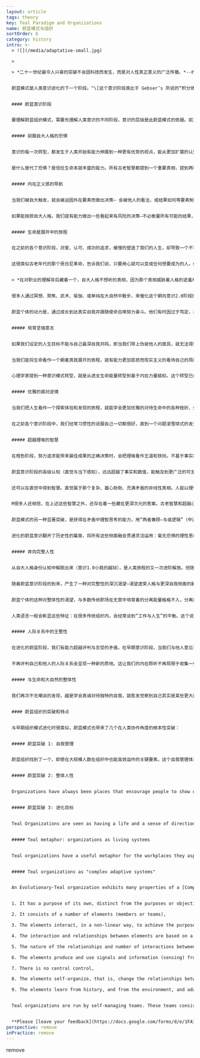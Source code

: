 ```yaml
---
layout: article
tags: theory
key: Teal Paradigm and Organizations
name: 蔚蓝模式与组织
sortOrder: 6
category: history
intro: >-
  > ![](/media/adaptative-small.jpg)

  >

  > *二十一世纪最令人兴奋的突破不会因科技而发生，而是对人性真正意义的广泛传播。*--约翰 奈斯比特


  蔚蓝模式是人类意识进化的下一个阶段。^\[这个意识阶段类比于 Gebser’s 所说的“积分体,” Loevinger’s所说的 “集合体,” Cook-Greuter’s 的“结构性觉知,” Kegan’s 的“互联个体,” Torbert’s 的“战略家” 和 “炼金者,” Graves’ 的“AN,” Spiral Dynamics’ 的“黄色意识,” Maslow’s 的“自我创化,” Wade’s的 “至高主权,” 以及其他（造翼者的主权积分体）; 最普遍的称呼是积分体，共同体，集合体。]蔚蓝意识运用在组织机构角度时，就是将组织看作一种独立存在的力量，拥有其本身的目标，而不仅仅是一种实现管理目的的载具。蔚蓝组织的特点是自我组织和自我管理。橙色历史阶段的传统等级制度，即”预测和控制“的金字塔，被一种由许多小团队组成的去中心结构所替代。这些团队负责自我经营管理，能主权决定与组织内其他细胞的互动方式。传统的角色任命和岗位定义，被一人复数岗位的方式替代。蔚蓝岗位一般由成员自我选择决定并具有流动性。成员的行动不是由指令系统链条上游的某个上司命令来指导，而是通过成员”聆听“组织的目标来自行安排。蔚蓝结构组织的特点是，能敏捷变化，具有良好的适应性，为更好的服务于组织的目标而自动进行着微调。这跟传统的 [琥珀](../amber-paradigm-and-organizations/), [橙色](../orange-paradigm-and-organizations/) 和 [绿色](../green-paradigm-and-organizations/)组织都很不同。


  #### 蔚蓝意识阶段


  要理解蔚蓝组织模式，需要先理解人类意识的不同阶段，意识的层级是此蔚蓝模式的依据。前卫心理学家[阿伯拉汉 马斯洛](https://en.wikipedia.org/wiki/Abraham_Maslow)以及其他一些作家都认为，意识从绿色阶段朝向蔚蓝阶段的转型，是人类旅程中的一个特殊里程碑--另一位因发展模式研究而著称的心理学家[ C克蕾雅 W 格瑞夫](https://en.wikipedia.org/wiki/Clare_W._Graves) 的看法，在被沿袭引用时提到：“第一阶意识”（1.0），代表绿色意识层级之前所有的意识阶段，“第二阶意识”（2.0），则代表从蔚蓝意识阶段开始的各种未来意识阶段。所有处于第一阶意识阶段的人都认为，只有自己的世界观是唯一正确的，其他人都犯了很危险的错误。^\[To oversimplify: people who see the world differently are weaklings to be taken advantage of (Red), heretics to be brought back to the one true way (Blue), fools who don’t know how to play the game of success (Orange), or intolerant people who won’t give everyone a voice (Green). Source: Laloux, Frederic (2014-02-09). Reinventing Organizations: A Guide to Creating Organizations Inspired by the Next Stage of Human Consciousness (Kindle Locations 6912-6914). Nelson Parker. Kindle Edition.] 转型进入蔚蓝意识的人们，有史以来第一次，获得了智慧而承认意识是在进化，认识到意识在一个动量的引导下，朝着愈发复杂并能更加有效的对处这个世界的方向，持续不断的进化着（所以才有“进化性蔚蓝”的提法）。^\[Laloux, Frederic (2014-02-09). Reinventing Organizations: A Guide to Creating Organizations Inspired by the Next Stage of Human Consciousness (Kindle Location 1097-1107). Nelson Parker. Kindle Edition.]^\[ASimpler Way, by Margaret J Wheatley and Myron Kellner-Rodgers (Berrett-Koehler Publishers, 1999) is a simple but beautiful treatise on Teal consciousness in organizations.] 请参见[组织发展观](../developmental-perspective-on-organizations/)。


  ##### 驯服自大人格的恐惧


  意识的每一次转型，都发生于人类开始有能力伸展到一种更有优势的视点，能从更加扩展的认知来观察这个世界的时刻。如一条鱼初次跃出水面，初次能看到水。要获得新见解我们需要从以前淹没着自己的某种身份认知中解脱出来。比如，人类朝向追求合群的琥珀阶段的转型，是当冲动红色意识内呈现出一些内在规则，允许自己从只聚焦于欲望满足的身份认知中解脱出来时发生的。琥珀朝向成功橙色的转型，则发生于琥珀意识从群体雷同这种身份认知中挣脱出来的时刻。当我们学会将自己从自大人格的认知中解脱出来后，就能实现朝向蔚蓝意识的转型。通过退后一些距离观察自己的人格，我们可以突然观察到人格的各种恐惧，野心，以及通常驱动着我们人生的各种欲望。我们开始学会最小化自己的控制欲，彰显美好的愿望（装好人），从众欲等。我们不再因自大人格受辱而发脾气，不再让人格的恐惧条件反射式的控制自己的人生。在这个过程中，我们腾出空间聆听其他人和自己更深内在身份的智慧。


  是什么替代了恐惧？是信任生命本就丰盛的能力。所有古老智慧都提到一个重要真相，提到两种基本的生活方式：基于恐惧与缺乏，或基于信任与丰盛。在进化性蔚蓝意识阶段，我们越过一道鸿沟，学会去压制自己对人和事的控制欲。我们终于学会相信，即使发生了某些不可预测的事，或即使做错了事，一切都还是会好转，并且相信，即使不能好转，生命依然会给我们一个学习和成长的机会。^\[Laloux, Frederic (2014-02-09). Reinventing Organizations: A Guide to Creating Organizations Inspired by the Next Stage of Human Consciousness (Kindle Location 1108-1119). Nelson Parker. Kindle Edition.]


  ##### 内在正义感的导航


  当我们被自大触发，就会被迫因外在要素而做出决策— 会被他人的看法，或结果如何等要素制约（而失去主权决策能力）。在冲动红色的见解中，好决策的标准就是能否帮助自己得到所求。在合群琥珀见解中，人们则根据与社会主流的适配性做出决策。那些超越了个人家族，宗教或社会阶层认定常识的决策，会带来罪恶感和羞辱感。在成功学橙色见解中，效果和成果是决策的标杆。在多元化绿色见解中，决策标准则是归属感与和谐一致感。在进化性蔚蓝见解中，我们的决策依据，从外在标杆转型到内在尺度。我们关注内在正义感：这个决定感觉对不？我是否对自己真诚？这是否符合我感觉到的那个内在身份呼唤？我是否在服务世界？


  如果能按捺自大人格，我们就有能力做出一些看起来有风险的决策—不必衡量所有可能的结果，只是跟随那个最深内在的坚毅共鸣。我们就能开发出一种对不妥状况的直觉敏感性，感觉到一些需要我们开口和采取行动的状况，即使遭到反对或成功概率不大，也会出于整体感和使命感而做出决策。旧模式中的认可、成果、财富、和归属感，都被看作是值得推崇的体验，但同时隐含着诱惑自大的陷阱。蔚蓝模式跟之前各种意识阶段不同，目的与结果的顺序发生了改变：追求认可、成果、财富和归属感，并不是精彩人生的必要条件。我们追求一种精彩的活法，其结果会自然的带来认可、成果、财富和爱。^\[Laloux, Frederic (2014-02-09). Reinventing Organizations: A Guide to Creating Organizations Inspired by the Next Stage of Human Consciousness (Kindle Location 1121-1134). Nelson Parker. Kindle Edition.]


  ##### 生命是展开中的旅程


  在之前的各个意识阶段，对爱、认可、成功的追求，缓慢的塑造了我们的人生，却导致一个不可避免的结果。用诗人美撒同的话说，就是“戴着别人的面具”（我们复制着英雄、榜样、崇拜对象等的面孔给自己戴上）。在蔚蓝意识阶段，我们开始校准内在正义感，致力于诱发一些心灵探索，去发现自己到底是谁，人生目标到底是什么等。人们终于发现，人生的终极目的不是成功或被爱，而是成为自己最真诚的表达，活在自我主权中，荣耀自己的人权礼物和使命，为人类和这个世界服务。在蔚蓝意识中，人生仿佛是一场个人和集体组成的，朝向自己真正身份展开中的旅程。


  这很类似古老年代的那个哥白尼革命，告诉我们说，只要用心就可以变成任何想要成为的人。如果我们遵循蔚蓝模式，就不是去设定自己的人生目标，并用来导航人生的方向。而是放下控制，聆听那个希望透过我们来表达自己的整体生命的引导。帕克剖莫是个作家，教育家和艺术家，关于人生和职业的见解，他在著书“*让你的生命开口*”中写下了美妙的词句：


  > *在对职业的理解背后藏着一个，自大人格不想听的真相，因为那个真相威胁着人格的遮羞布：每个人都拥有一个跟那个日常意识之“小我”不同的生命，是试图通过这个“小我”表达的整体生命，“小我”只是那个生命的容器。...要感觉到这两者的不同，需要长时间艰难体验的磨砺，才可能感觉到那个藏在被称为“我”的人生体验背后的流动，那个更深层、更真实、一如既往的静候着被我们讴歌的生命。^\[Source:23 Parker Palmer, Let Your Life Speak: Listening for the Voice of Vocation (San Francisco: Jossey-Bass, 2000), 5.]*


  很多人通过冥想、聚焦、武术、瑜伽、或单纯在大自然中散步，来催化这个朝向意识2.0阶段的转型，找到一个安静空间，允许内在灵魂的声音吐露其真相并指导人生。活在这个意识阶段见解中的个体，连接着一种更深层的目标，可以几乎毫无恐惧的追求自己的使命。他们掌控了虚荣心和自大人格，不再因恐惧失败而放弃尝试。克蕾雅格瑞夫有一句名言，说具有蔚蓝意识的人是“一个有抱负但无野心的人”。


  蔚蓝个体的动力是，通过成长到达真实自我并跟随使命召唤努力奋斗。他们有时因过于笃定，甚至会对某些人和事失去耐心。比如一些并非来自同样意识境界的、依然追求自大人格成长的人，或一些与自己的境界和人生目标无法共鸣的事物。^\[Laloux, Frederic (2014-02-09). Reinventing Organizations: A Guide to Creating Organizations Inspired by the Next Stage of Human Consciousness (Kindle Location 1136-1157). Nelson Parker. Kindle Edition.]


  ##### 培育坚强意志


  如果我们设定的人生目标不能与自己最深自我共鸣，即当我们带上伪装他人的面具，就无法得到真实自我（心灵）的力量支持和赋权。于是会不可避免的发现自己陷入匮乏状态，为了试图超越自己的弱点而浪费很多能量，或因为感到自己没能成为应该的样子（洗脑面具的样式）而责备自己或他人。


  当我们能将生命看作一个朝着真我展开的旅程，就有能力更加慈悲而现实主义的看待自己的局限性，并能淡然接纳自己看到的各种现象（自己和他人，喜欢或不喜欢）。生命只是在轻推我们蜕变成一种，早已深藏在自我内在的真实状态。我们还能因此得到一种能力，可以少去关注周围各种人事物中的错误和缺点，将注意力转移到当下所是之原状，静观众妙并发现其潜力。我们开始用慈悲和赞赏感恩替代差评。


  心理学家提到一种意识模式转型，就是从透支生命能量转型到基于内在力量赋权。这个转型已经开始在地球上不同的领域中，带来了缓慢但至关重要的渗入，从管理到教育，从心理咨询到健康。这些转型的起点都基于一个前提：相信我们人类不是个亟待拯救的误入歧途种族，而是个等待被揭示出来的潜在力量。^\[Laloux, Frederic (2014-02-09). Reinventing Organizations: A Guide to Creating Organizations Inspired by the Next Stage of Human Consciousness (Kindle Location 1158-1167). Nelson Parker. Kindle Edition.]


  ##### 优雅的面对逆境


  当我们把人生看作一个探索体验和发现的旅程，就能学会更加优雅的对待生命中的各种挫折、失误和沟沟坎坎。我们就开始理解到一种灵性洞见，知道其实错误并不存在，错误只是一些能将我们引向一种关于内在自我和外在世界更深层真相认知的体验（炼金智慧）。在之前的各个意识层级中，人生的坎坷（疾病，不佳上司，不顺婚姻）被看作一种轮盘赌中的坏运气。我们会用愤怒，屈辱或抱怨来处理这些境遇，但这些负面情感会切断我们与他人和自我内在的连接感。在蔚蓝意识阶段，障碍被看作生命用来培训我们认知自我和世界真相的途径。在蔚蓝阶段，我们已经准备好放下愤怒，委屈和抱怨。这些虽然是虚荣性和自大人格的有效铠甲，但却不是灵魂的合格导师。我们开始学会承认一种可能性，即这些问题的一部分责任可能就在于自己。于是学会沉思：自己从挫折中学到了何种有助于成长的智慧。


  在之前各个意识阶段中，我们经常习惯性的说服自己一切都很好，直到一个问题滚雪球式的发生并导致雪崩般袭来，才被迫开始调整人生。在蔚蓝阶段，我们已经有能力不断进行微调，并通过人生旅途遇到的困难体验而积累智慧并成长。在以前的各种意识阶段，个人层面的变化会带来恐惧感。但在进化主题的蔚蓝阶段，个人成长旅途中，一种愉快的紧张感化为了动力和常态。^\[Laloux, Frederic (2014-02-09). Reinventing Organizations: A Guide to Creating Organizations Inspired by the Next Stage of Human Consciousness (Kindle Location 1169-1177). Nelson Parker. Kindle Edition.]


  ##### 超越理喻的智慧


  在橙色阶段，努力追求能带来最佳成果的正确决策时，会把理喻看作王道和铁则。不基于事实和逻辑的其他洞见来源，都被看作不合理而被摒弃。但嘲讽的是，橙色对结果的执着，往往如云层般遮蔽了我们清晰认识真相的能力。我们被淹没在以为能导航复杂决策的海量信息中，而无法认识到，那些信息其实跟我们的世界观和自大人格投射并执着追求的未来并不共鸣。通常是标语满墙，人们却对各种迹象不屑一顾（或不敢开口）。而在蔚蓝阶段，因不再那么执着于结果，所以更容易接纳那些有时令人不舒服的现实真相。可以说，在蔚蓝阶段，理性思维其实更容易得到数据的精确导航。


  蔚蓝意识阶段的高级认知（直觉与当下感知），远远超越了事实和数值，能触及到更广泛的可支撑决策的智慧。橙色阶段的现代科技见解压抑了人性的情感侧面，因而也遮蔽了我们理智分析的能力。绿色阶段则有时会走向另一个极端，拒绝逻辑分析式的左脑，只依赖右脑感觉来做决策。蔚蓝愉快的囊括了所有的觉知次元。有些洞见需要通过逻辑分析的努力来获得。也有些智慧则需要从情绪中攫取，深思这些关于自己情绪的提问，就能获得情绪带给我们的智慧力量：我为何愤怒，恐惧，雄心勃勃或兴奋？这些情绪揭示了关于我或正在发生事件的何种未知侧面？


  还可以在直觉中得到智慧。直觉属于那个复杂、雄心勃勃、充满矛盾的非线性真相。人能以理性思维做不到的方式，无意中触及到一些高级意识模式。直觉是一种如逻辑思维般可以通过训练而熟练掌握的能力：当我们学会关注自己的直觉，学会感谢直觉，学会向直觉讨教并获得其内可能包含的真相和引导，就会有更多的直觉答案自然呈现（聆听目标就是这个过程）。


  M很多人还相信，在上述这些智慧之外，还存在着一些藏在更深次元的答案。古老智慧和超越心理学坚信，如果我们不是单纯肤浅的提问，而是将提问融入生命并沉思，宇宙就会本着无所不有的属性，通过一些意想不到的事件和同步性中，或通过梦境或冥想中浮现的词句和图像，给我们提供一些答案的迹象。非二元意识—冥想态、沉思态、预言体验、流动梦境、高潮体验—这些意识状态虽然可能出现在任何意识阶段，但在蔚蓝之后的阶段，人们可以通过定期的活动来深化自己在这些状态中的体验（稳定性和可再现性），触及到人类体验的完整波段和次元。^\[Ken Wilber makes the critical distinction between stages of consciousness and states of consciousness. States refer to the ephemeral, passing type of consciousness, while stages are longer-lasting structures that people grow into. States include waking consciousness, dreaming, sleeping, altered states (induced for instance by meditation, hypnosis, psychodrama, or drugs) and peak states of mystical experience. (Wilber generally uses the categorizations of gross, subtle, causal, witnessing, and non-dual). States and stages sometimes get confused, because the language of peak experience is often similar to the language that describes the highest stages, but they are two distinct properties of consciousness (with quadrants, lines, and types being third, fourth, and fifth properties in Wilber’s integral model). Say someone has a state of peak mystical experience while generally operating from the Conformist-Amber stage: the peak state does not propel the person to bypass the Orange, Green, Teal, and subsequent stages of development to reach the top of the ladder. The person is still operating from Amber, as will be clear when he or she is again in a state of waking consciousness. Wilber and Combs have found evidence that any state can be experienced at every stage. For instance, people can take up meditative and other altered state practices at any stage. From Teal onward, there is a marked interest in taking up regular practices of non-ordinary consciousness to access the full spectrum of human experience. ^[Laloux, Frederic (2014-02-09). Reinventing Organizations: A Guide to Creating Organizations Inspired by the Next Stage of Human Consciousness (Kindle Locations 6916-6927). Nelson Parker. Kindle Edition.]


  蔚蓝模式的另一种显著突破，是获得在矛盾中理智思考的能力，用“两者兼顾—与或逻辑”（中道，兼容思维）超越那种“非此即彼--并非逻辑”（对立思维）。可以用呼吸出入来形象的比喻这两者的区别。在排斥思维中，我们只看到两者的对立。在兼顾思维中，我们看到的是两个互相依赖的元素：吸入越多，呼出就越多。呼吸出入这个矛盾体很容易理解，但对于人生中某些重大的矛盾，到达蔚蓝阶段的我们，才开始真正准备好去探索和理解其中的智慧：自由与责任，独立与社区，照顾自己与照顾他人等。


  进化的蔚蓝意识翻开了历史性的篇章，将所有这些侧面融会贯通灵活运用：毫无恐惧的理性思维，以及一些能在情绪，直觉，事件，矛盾中找到的智慧等。从橙色的理性减法世界观，转型到后现代化的绿色世界观，再到达一种对高次元觉知的全方位尝试。^\[Laloux, Frederic (2014-02-09). Reinventing Organizations: A Guide to Creating Organizations Inspired by the Next Stage of Human Consciousness (Kindle Location 1179-1207). Nelson Parker. Kindle Edition.]


  ##### 奔向完整人性


  从自大人格身份认知中解脱出来（意识1.0小我的越狱），是人类旅程的又一次进阶解放。但随着身份的解体也会出现分离。运作于蔚蓝阶段的人们一般能开发出一种深沉的感受，看到自己曾经如此这般的允许分离能量将自己的人生切割成无数碎片，并认识到这个分离状况的惨重代价。我们一直让那个繁忙的虚荣人格胜过了自己灵魂的安静发音。很多文化都颂扬头脑思维而贬低身体。重阳轻阴导致很多人都失去了在和谐社区生活的机会，失去了与内在自我和大自然的连接感。


  随着蔚蓝意识阶段的到来，产生了一种对完整性的深沉渴望—渴望虚荣人格与更深自我侧面的融合和完整化。即将思想、身体、和灵魂（身心脑灵）融合一体。同时滋养内在的阴和阳两个侧面。在与他人的交往中表达完整人性。修复自己那些与生命和大自然之间的破裂关系。朝向蔚蓝的转型，通常伴随着一种对透明的内在灵性次元打开自己的开放感，以及一种深刻的感觉：觉察到我们在某个层面都彼此互联着，都是一个巨大整体生命的细胞单元。在经历了多个逐步脱离旧身份认知的阶段后，当我们学会完全的独立自主并对自己真诚，就会不无嘲讽而自然的发现，我们每一个事实上都是那个“一切所是（宇宙人格）”的重要组件。


  蔚蓝个体的这种对整体性的渴望，与多数传统职场在无意中培育着的分离能量格格不入，分离能量过度强调虚荣人格和理性而轻视灵性和情绪，并基于工作的部门、职级、背景、或业绩来区分成员。将专家与个人分开。将组织与其竞争对手分开，与其或赖以生存生态环境分开。


  人类语言一般会彰显这些特征：在很多传统组织内，会经常谈到“工作与人生”的平衡。这个说法隐含的表明，在工作中，个人生活的要素所剩无几，我们为了工作而被迫剥离了人生中很多真正重要的部分。对那些朝向蔚蓝转型的人们而言，对传统职场的这些分离能量，一般会搞到非常痛苦。他们一般选择脱离在某个组织内的生活，而进入某种个体户的生态。寻找一种更容易适应的环境，更有助于通过自己和他人找到完整人性的工作。^\[Laloux, Frederic (2014-02-09). Reinventing Organizations: A Guide to Creating Organizations Inspired by the Next Stage of Human Consciousness (Kindle Location 1209-1224). Nelson Parker. Kindle Edition.]


  ##### 人际关系中的王整性


  在进化的蔚蓝阶段，我们有能力超越评判与忍受的矛盾。在早期意识阶段，当我们与他人意见不一致时，一般会评判他们，认为自己一定是对的，别人一定是错的。于是我们误认为自己的任务是说服、教育、矫正、或不理睬他们。或在绿色阶段的忍耐名下，忽略彼此我们之间的不同之处，告诉自己说所有的真相都相同。但在蔚蓝阶段，我们开始能超越这些二元对立，在无评判的更高次元真相里融会贯通，能检视自己的信念，确认其真理的光芒，同时也出于人性基本价值平等的角度，拥抱他人的人性完整（和而不同，正负兼容）。


  不再评判自己和他人的人际关系会呈现一种新的质地。这让我们的内在聆听不再局限于收集一些，用于更有效的说服、教育、矫正他人的信息。我们开始打造一个摒除评判的共享的安心安全空间。在这个共享空间里，自己的深层聆听，可以帮助他人发现他们自己的内在声音和真相，他们也会同样的帮助我们。在橙色阶段，我们从琥珀阶段那种强制和一统化的社区文化中解脱出来。现在，我们得到机会重建一种基于新基础的社区文化（社区2.0）.我们在这个社区中可以互相聆听，走向自我自主和整体性（主权及分体）道路。^\[Laloux, Frederic (2014-02-09). Reinventing Organizations: A Guide to Creating Organizations Inspired by the Next Stage of Human Consciousness (Kindle Location 1225-1234). Nelson Parker. Kindle Edition.]


  ##### 与生命和大自然的整体性


  我们再次不无嘲讽的发现，越是学会真诚对待独特的自我，就愈发觉察到自己其实是某些更大而互联的生命和意识之网的一个表达单元。这个觉察虽然能提升意识，同时也带来痛苦。因为我们发现，自己与生命和大自然的整体性关系已经彻底断裂了。于是我们开始奋力修复这个关系，不是基于一个道德责任次元，而是源于内在觉知：知道自己不是分离的碎片，而是与大自然一体的生命。我们开始认识到，人类将自己放在高于其他生命的位置，这种态度是何等的愚蠢和傲慢。于是我们开始寻求在大自然这个整体中，找到一个适合自己的、更加真诚而谦卑的定位。重新点燃我们与生命和大自然的有机关联，一般会让我们开始追求一种简单的生活，不再在生活中塞满自己曾以为会需要的财物（不再贪婪），终于觉悟到富有并非通过所拥有的财物来定义，而是通过那些滋养自己灵魂的丰盈关系来衡量。^\[Laloux, Frederic (2014-02-09). Reinventing Organizations: A Guide to Creating Organizations Inspired by the Next Stage of Human Consciousness (Kindle Location 1235-1242). Nelson Parker. Kindle Edition.]


  #### 蔚蓝组织的突破和特点


  与早期组织模式进化时很类似，蔚蓝模式也带来了几个在人类协作角度的根本性突破：


  ##### 蔚蓝突破 1: 自我管理


  蔚蓝组织找到了一个，即使在大规模人数在组织中也能高效运作的关键要素。这个自我管理体系基于同事人际关系，不需要阶层制度或统筹。(参见 [自我管理](../self-management/))。


  ##### 蔚蓝突破 2: 整体人性


  Organizations have always been places that encourage people to show up with a narrow “professional” self and to check other parts of the self at the door. They often require us to show a masculine resolve, to display determination and strength, and to hide doubts and vulnerability. Rationality rules as king, while the emotional, intuitive, and spiritual parts of ourselves often feel unwelcome, out of place. Teal Organizations have developed a consistent set of practices that invite us to reclaim our inner wholeness and bring all of who we are to work. (See [Wholeness](../wholeness/)).


  ##### 蔚蓝突破 3: 进化目标


  Teal Organizations are seen as having a life and a sense of direction of their own. Instead of trying to predict and control the future, members of the organization are invited to listen in and understand what the organization wants to become, what purpose it wants to serve. (See [Evolutionary Purpose](../evolutionary-purpose/)).


  ##### Teal metaphor: organizations as living systems


  Teal organizations have a useful metaphor for the workplaces they aspire to create. Whereas Achievement-Orange speaks of organizations as machines and Pluralistic-Green uses the metaphor of families, Teal organizations refer to themselves as living organisms or living systems. Life, in all its evolutionary wisdom, manages ecosystems of unfathomable beauty, ever evolving toward more wholeness, complexity, and consciousness. Change in nature happens everywhere, all the time, in a self-organizing urge that comes from every cell and every organism, with no need for central command and control to give orders or pull the levers.^\[Laloux, Frederic (2014-02-09). Reinventing Organizations: A Guide to Creating Organizations Inspired by the Next Stage of Human Consciousness (Kindle Locations 1299-1303). Nelson Parker. Kindle Edition.]


  ##### Teal organizations as "complex adaptive systems"


  An Evolutionary-Teal organization exhibits many properties of a [Complex Adaptive System](https://en.wikipedia.org/wiki/Complex_adaptive_system) ^\[Complex adaptive systems are self-organizing systems that shows behavior which cannot be inferred from the behavior of their elements. Melanie Mitchell in Complexity, A Guided Tour, defines a complex adaptive system as "a system in which large networks of components with no central control and simple rules of operation give rise to complex collective behavior, sophisticated information processing and adaptation via learning or evolution" (p13). Human beings are perfect examples of complex adaptive systems: The behavior of our brains, hands, feet, lungs, heart, etc., seen individually, does not indicate what our behavior will be. However, non-animate systems can also exhibit complex, adaptive behavior, for example the economy or a stock exchange. For a fuller discussion of organizations as complex adaptive systems, readers can refer to Margaret J. Wheatley, Leadership and the New Science, 3rd Ed., Berrett-Koehler Publishers, 2006 and to Elizabeth McMillan, Complexity, Management and the Dynamics of Change, Routledge, 2008. Melanie Mitchell's Complexity, A Guided Tour (Oxford University Press, 2009) is also an excellent layman's introduction to the science of complex adaptive systems.]


  1. It has a purpose of its own, distinct from the purposes or objectives of its members, 

  2. It consists of a number of elements (members or teams),

  3. The elements interact, in a non-linear way, to achieve the purpose of the system,

  4. The interaction and relationships between elements are based on a few simple rules or guiding principles,

  5. The nature of the relationships and number of interactions between the elements result in emergent behavior - the behavior of the system is not the sum of the behaviors of the elements,

  6. The elements produce and use signals and information (sensing) from both external and internal environments and react accordingly,

  7. There is no central control,

  8. The elements self-organize, that is, change the relationships between themselves to adapt to changes in the environment,

  9. The elements learn from history, and from the environment, and adapt accordingly to ensure the survival of the system.


  Teal organizations are run by self-managing teams. These teams consists of workers who each fulfill certain roles, including functional and managerial duties. All decisions are made using a simple advice process and/or a conflict resolution process when appropriate. There is no centralized control. Values are no longer given perfunctory attention but are actually lived in how people behave in the organization. Everyone listens to the organization’s purpose and takes action accordingly while sensing for changes in the environment. Out of these collective actions, the behavior of the organization emerges.


  **Please [leave your feedback](https://docs.google.com/forms/d/e/1FAIpQLSeKJ9e_35o57wtjr5F2NrlptK1ULTCawjJqSqOxNdvQ1lWFzA/viewform?c=0&w=1) regarding the usefulness of the wiki, in order for the voluntary team to improve it over time!**
perspective: remove
inPractice: remove
---
```

remove